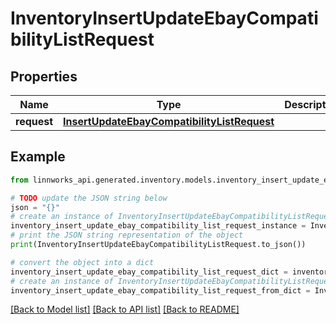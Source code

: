 # InventoryInsertUpdateEbayCompatibilityListRequest


## Properties

Name | Type | Description | Notes
------------ | ------------- | ------------- | -------------
**request** | [**InsertUpdateEbayCompatibilityListRequest**](InsertUpdateEbayCompatibilityListRequest.md) |  | [optional] 

## Example

```python
from linnworks_api.generated.inventory.models.inventory_insert_update_ebay_compatibility_list_request import InventoryInsertUpdateEbayCompatibilityListRequest

# TODO update the JSON string below
json = "{}"
# create an instance of InventoryInsertUpdateEbayCompatibilityListRequest from a JSON string
inventory_insert_update_ebay_compatibility_list_request_instance = InventoryInsertUpdateEbayCompatibilityListRequest.from_json(json)
# print the JSON string representation of the object
print(InventoryInsertUpdateEbayCompatibilityListRequest.to_json())

# convert the object into a dict
inventory_insert_update_ebay_compatibility_list_request_dict = inventory_insert_update_ebay_compatibility_list_request_instance.to_dict()
# create an instance of InventoryInsertUpdateEbayCompatibilityListRequest from a dict
inventory_insert_update_ebay_compatibility_list_request_from_dict = InventoryInsertUpdateEbayCompatibilityListRequest.from_dict(inventory_insert_update_ebay_compatibility_list_request_dict)
```
[[Back to Model list]](../README.md#documentation-for-models) [[Back to API list]](../README.md#documentation-for-api-endpoints) [[Back to README]](../README.md)


